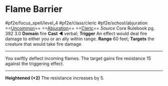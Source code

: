 # Flame Barrier
#pf2e/focus_spell/level_4 #pf2e/class/cleric #pf2e/school/abjuration 
==[Uncommon](Uncommon.md)== ==[Abjuration](Abjuration.md)== ==[Cleric](Cleric.md)==
*Source* Core Rulebook pg. 392 3.0
**Domain** fire
**Cast** ◄ verbal; **Trigger** An effect would deal fire damage to either you or an ally within range.
**Range** 60 feet; **Targets** the creature that would take fire damage

---
You swiftly deflect incoming flames. The target gains fire resistance 15 against the triggering effect.

<hr>

**Heightened (+2)** The resistance increases by 5.